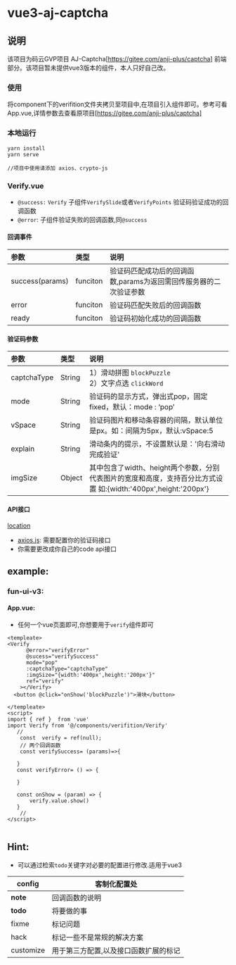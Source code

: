 # vue3-aj-captcha

## 说明
该项目为码云GVP项目 AJ-Captcha[https://gitee.com/anji-plus/captcha] 前端部分。该项目暂未提供vue3版本的组件，本人只好自己改。

### 使用
将component下的verifition文件夹拷贝至项目中,在项目引入组件即可。参考可看App.vue,详情参数去查看原项目[https://gitee.com/anji-plus/captcha]

### 本地运行

```
yarn install
yarn serve

//项目中使用请添加 axios、crypto-js
```



### Verify.vue

- `@success:`  `Verify` 子组件`VerifySlide`或者`VerifyPoints` 验证码验证成功的回调函数
- `@error`: 子组件验证失败的回调函数,同`@success`

#### 回调事件

| 参数            | 类型     | 说明                                                         |
| :-------------- | :------- | :----------------------------------------------------------- |
| success(params) | funciton | 验证码匹配成功后的回调函数,params为返回需回传服务器的二次验证参数 |
| error           | funciton | 验证码匹配失败后的回调函数                                   |
| ready           | funciton | 验证码初始化成功的回调函数                                   |

#### 验证码参数

| 参数        | 类型   | 说明                                                         |
| :---------- | :----- | :----------------------------------------------------------- |
| captchaType | String | 1）滑动拼图 `blockPuzzle` <br />2）文字点选 `clickWord`      |
| mode        | String | 验证码的显示方式，弹出式pop，固定fixed，默认：mode : ‘pop’   |
| vSpace      | String | 验证码图片和移动条容器的间隔，默认单位是px。如：间隔为5px，默认:vSpace:5 |
| explain     | String | 滑动条内的提示，不设置默认是：'向右滑动完成验证'             |
| imgSize     | Object | 其中包含了width、height两个参数，分别代表图片的宽度和高度，支持百分比方式设置 如:{width:'400px',height:'200px'} |



#### API接口

 [location](./src/components/verifition/api/index.js)

- [axios.js](.src/components/verifition/utils/axios.js): 需要配置你的验证码接口
- 你需要更改成你自己的code api接口







## example:

### fun-ui-v3: 

#### App.vue:

- 任何一个vue页面即可,你想要用于`verify`组件即可

```vue
<templeate>
<Verify
      @error="verifyError"
      @sucess="verifySuccess"
      mode="pop"
      :captchaType="captchaType"
      :imgSize="{width:'400px',height:'200px'}"
      ref="verify"
    ></Verify>
  <button @click="onShow('blockPuzzle')">滑块</button>
    
</templeate>
<script>
import { ref }  from 'vue'
import Verify from '@/components/verifition/Verify'
   // 
    const  verify = ref(null); 
    // 两个回调函数
    const verifySuccess= (params)=>{
       
   }
   const verifyError= () => {
       
   }
   
   const onShow = (param) => {
       verify.value.show()
   } 
    // 
</script>


```

## Hint: 

- 可以通过检索`todo`关键字对必要的配置进行修改.适用于vue3 

| config    | 客制化配置处                          |
| --------- | ------------------------------------- |
| **note**  | 回调函数的说明                        |
| **todo**  | 将要做的事                            |
| fixme     | 标记问题                              |
| hack      | 标记一些不是常规的解决方案            |
| customize | 用于第三方配置,以及接口函数扩展的标记 |

